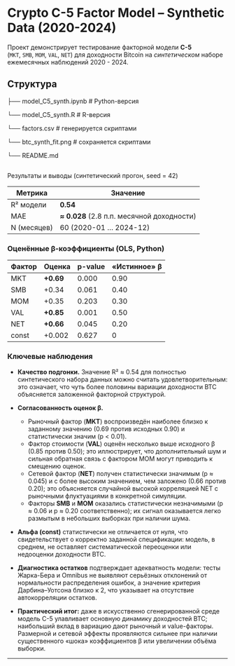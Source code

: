 # Crypto C-5 Factor Model – **Synthetic Data (2020-2024)**

Проект демонстрирует тестирование факторной модели **C-5**  
(`MKT`, `SMB`, `MOM`, `VAL`, `NET`) для доходности Bitcoin на *синтетическом* наборе
ежемесячных наблюдений 2020 - 2024.

## Структура

├── model_C5_synth.ipynb # Python-версия


└── model_C5_synth.R # R-версия



└── factors.csv # генерируется скриптами


└── btc_synth_fit.png # сохраняется скриптами

└── README.md
## 
Результаты и выводы (синтетический прогон, seed = 42)

| Метрика | Значение |
|---------|----------|
| R² модели | **0.54** |
| MAE      | **≈ 0.028** (2.8 п.п. месячной доходности) |
| N (месяцев) | 60 (2020-01 … 2024-12) |

### Оценённые β-коэффициенты (OLS, Python)
| Фактор | Оценка | p-value | «Истинное» β |
|--------|--------|---------|--------------|
| MKT | **+0.69** | 0.000 | 0.90 |
| SMB | +0.34 | 0.061 | 0.40 |
| MOM | +0.35 | 0.203 | 0.30 |
| VAL | **+0.85** | 0.001 | 0.50 |
| NET | **+0.66** | 0.045 | 0.20 |
| const | +0.002 | 0.627 | 0 |

###  Ключевые наблюдения  

* **Качество подгонки.** Значение R² ≈ 0.54 для полностью синтетического набора данных можно считать удовлетворительным: это означает, что чуть более половины вариации доходности BTC объясняется заложенной факторной структурой.  

* **Согласованность оценок β.**  
  * Рыночный фактор (**MKT**) воспроизведён наиболее близко к заданному значению (0.69 против исходных 0.90) и статистически значим (p < 0.01).  
  * Фактор стоимости (**VAL**) оценён несколько выше исходного β (0.85 против 0.50); это иллюстрирует, что дополнительный шум и сильная обратная связь с фактором MOM могут приводить к смещению оценок.  
  * Сетевой фактор (**NET**) получен статистически значимым (p ≈ 0.045) и с более высоким значением, чем заложено (0.66 против 0.20); это объясняется случайной высокой корреляцией NET с рыночными флуктуациями в конкретной симуляции.  
  * Факторы **SMB** и **MOM** оказались статистически незначимыми (p ≈ 0.06 и p ≈ 0.20 соответственно); их сигнал оказывается легко размытым в небольших выборках при наличии шума.  

* **Альфа (const)** статистически не отличается от нуля, что свидетельствует о корректно заданной спецификации: модель, в среднем, не оставляет систематической переоценки или недооценки доходности BTC.  

* **Диагностика остатков** подтверждает адекватность модели: тесты Жарка-Бера и Omnibus не выявляют серьёзных отклонений от нормальности распределения ошибок, а значение критерия Дарбина–Уотсона близко к 2, что указывает на отсутствие автокорреляции остатков.  

* **Практический итог:** даже в искусственно сгенерированной среде модель C-5 улавливает основную динамику доходностей BTC; наибольший вклад в вариацию дают рыночный и value-факторы. Размерной и сетевой эффекты проявляются сильнее при наличии существенного «шока» коэффициентов β или увеличении объёма выборки.



---
